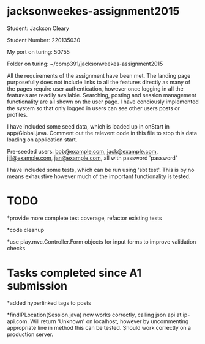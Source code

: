 # jacksonweekes-assignment2015

Student:        Jackson Cleary

Student Number: 220135030

My port on turing: 50755

Folder on turing: ~/comp391/jacksonweekes-assignment2015

All the requirements of the assignment have been met. The landing page purposefully does not include links to all the features directly as many of the pages require user authentication, however once logging in all the features are readily available. Searching, posting and session management functionality are all shown on the user page. I have conciously implemented the system so that only logged in users can see other users posts or profiles.

I have included some seed data, which is loaded up in onStart in app/Global.java. Comment out the relevent code in this file to stop this data loading on application start.

Pre-seeded users: bob@example.com, jack@example.com, jill@example.com, jan@example.com, all with password 'password'

I have included some tests, which can be run using 'sbt test'. This is by no means exhaustive however much of the important functionality is tested.


# TODO

*provide more complete test coverage, refactor existing tests

*code cleanup

*use play.mvc.Controller.Form objects for input forms to improve validation checks


# Tasks completed since A1 submission

*added hyperlinked tags to posts

*findIPLocation(Session.java) now works correctly, calling json api at ip-api.com. Will return 'Unknown' on localhost, however by uncommenting appropriate line in method this can be tested. Should work correctly on a production server.
